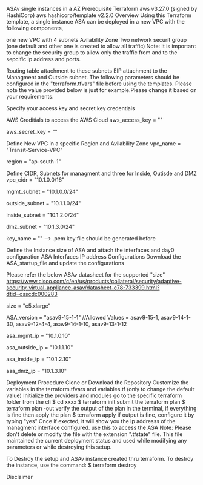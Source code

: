 ASAv single instances in a AZ
Prerequisite
Terraform
aws v3.27.0 (signed by HashiCorp)
aws hashicorp/template v2.2.0
Overview
Using this Terraform template, a single instance ASA can be deployed in a new VPC with the following components,

one new VPC with 4 subnets
Avilability Zone
Two network securit group (one default and other one is created to allow all traffic)
Note: It is important to change the security group to allow only the traffic from and to the sepcific ip address and ports.

Routing table attachment to these subnets
EIP attachment to the Managment and Outside subnet.
The following parameters should be configured in the "terraform.tfvars" file before using the templates. Please note the value provided below is just for example.Please change it based on your requirements.

Specify your access key and secret key credentials

AWS Creditials to access the AWS Cloud
aws_access_key = ""

aws_secret_key = ""

Define New VPC in a specific Region and Avilability Zone
vpc_name = "Transit-Service-VPC"

region = "ap-south-1"

Define CIDR, Subnets for managment and three for Inside, Outisde and DMZ
vpc_cidr = "10.1.0.0/16"

mgmt_subnet = "10.1.0.0/24"

outside_subnet = "10.1.1.0/24"

inside_subnet = "10.1.2.0/24"

dmz_subnet = "10.1.3.0/24"

key_name = "" --> .pem key file should be generated before

Define the Instance size of ASA and attach the interfaces and day0 configuration
ASA Interfaces IP address Configurations Download the ASA_startup_file and update the configurations

Please refer the below ASAv datasheet for the supported "size" https://www.cisco.com/c/en/us/products/collateral/security/adaptive-security-virtual-appliance-asav/datasheet-c78-733399.html?dtid=osscdc000283

size = "c5.xlarge"

ASA_version = "asav9-15-1-1" //Allowed Values = asav9-15-1, asav9-14-1-30, asav9-12-4-4, asav9-14-1-10, asav9-13-1-12

asa_mgmt_ip = "10.1.0.10"

asa_outside_ip = "10.1.1.10"

asa_inside_ip = "10.1.2.10"

asa_dmz_ip = "10.1.3.10"

Deployment Procedure
Clone or Download the Repository
Customize the variables in the terraform.tfvars and variables.tf (only to change the default value)
Initialize the providers and modules
go to the specific terraform folder from the cli $ cd xxxx $ terraform init
submit the terraform plan $ terraform plan -out
verify the output of the plan in the terminal, if everything is fine then apply the plan $ terraform apply
if output is fine, configure it by typing "yes"
Once if exected, it will show you the ip addresss of the managment interface configured. use this to access the ASA
Note: Please don't delete or modify the file with the extension ".tfstate" file. This file maintained the current deployment status and used while modifying any parameters or while destroying this setup.

To Destroy the setup and ASAv instance created thru terraform.
To destroy the instance, use the command: $ terraform destroy

Disclaimer